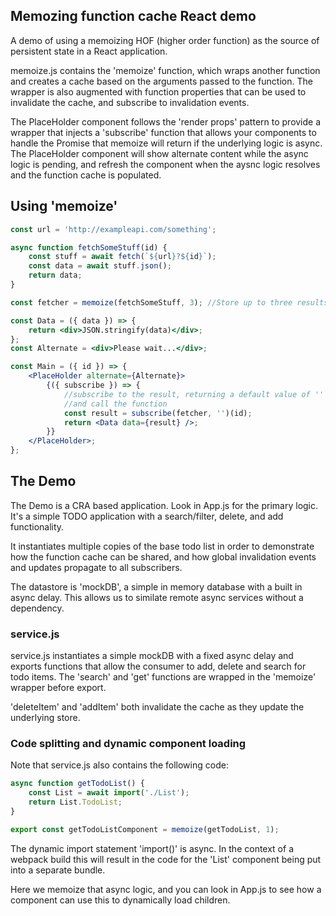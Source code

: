 ## Memozing function cache React demo

A demo of using a memoizing HOF (higher order function) as the source of persistent state in a React application.

memoize.js contains the 'memoize' function, which wraps another function and creates a cache based on the arguments passed to the function. The wrapper is also augmented with function properties that can be used to invalidate the cache, and subscribe to invalidation events.

The PlaceHolder component follows the 'render props' pattern to provide a wrapper that injects a 'subscribe' function that allows your components to handle the Promise that memoize will return if the underlying logic is async. The PlaceHolder component will show alternate content while the async logic is pending, and refresh the component when the aysnc logic resolves and the function cache is populated.

## Using 'memoize'

```jsx
const url = 'http://exampleapi.com/something';

async function fetchSomeStuff(id) {
	const stuff = await fetch(`${url}?${id}`);
	const data = await stuff.json();
	return data;
}

const fetcher = memoize(fetchSomeStuff, 3); //Store up to three results

const Data = ({ data }) => {
	return <div>JSON.stringify(data)</div>;
};
const Alternate = <div>Please wait...</div>;

const Main = ({ id }) => {
	<PlaceHolder alternate={Alternate}>
		{({ subscribe }) => {
			//subscribe to the result, returning a default value of ''
			//and call the function
			const result = subscribe(fetcher, '')(id);
			return <Data data={result} />;
		}}
	</PlaceHolder>;
};
```

## The Demo

The Demo is a CRA based application. Look in App.js for the primary logic. It's a simple TODO application with a search/filter, delete, and add functionality.

It instantiates multiple copies of the base todo list in order to demonstrate how the function cache can be shared, and how global invalidation events and updates propagate to all subscribers.

The datastore is 'mockDB', a simple in memory database with a built in async delay. This allows us to similate remote async services without a dependency.

### service.js

service.js instantiates a simple mockDB with a fixed async delay and exports functions that allow the consumer to add, delete and search for todo items. The 'search' and 'get' functions are wrapped in the 'memoize' wrapper before export.

'deleteItem' and 'addItem' both invalidate the cache as they update the underlying store.

### Code splitting and dynamic component loading

Note that service.js also contains the following code:

```javascript
async function getTodoList() {
	const List = await import('./List');
	return List.TodoList;
}

export const getTodoListComponent = memoize(getTodoList, 1);
```

The dynamic import statement 'import()' is async. In the context of a webpack build this will result in the code for the 'List' component being put into a separate bundle.

Here we memoize that async logic, and you can look in App.js to see how a component can use this to dynamically load children.
